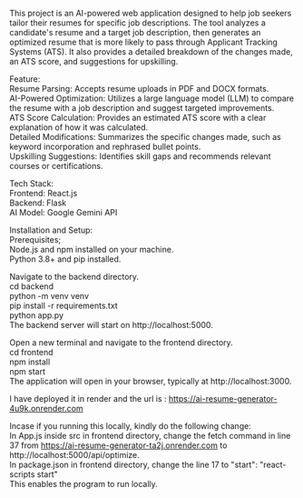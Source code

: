 This project is an AI-powered web application designed to help job seekers tailor their resumes for specific job descriptions. The tool analyzes a candidate's resume and a target job description, then generates an optimized resume that is more likely to pass through Applicant Tracking Systems (ATS). It also provides a detailed breakdown of the changes made, an ATS score, and suggestions for upskilling.

Feature: <br>
Resume Parsing: Accepts resume uploads in PDF and DOCX formats.<br>
AI-Powered Optimization: Utilizes a large language model (LLM) to compare the resume with a job description and suggest targeted improvements.<br>
ATS Score Calculation: Provides an estimated ATS score with a clear explanation of how it was calculated.<br>
Detailed Modifications: Summarizes the specific changes made, such as keyword incorporation and rephrased bullet points.<br>
Upskilling Suggestions: Identifies skill gaps and recommends relevant courses or certifications.<br>


Tech Stack:<br>
Frontend: React.js<br>
Backend: Flask<br>
AI Model: Google Gemini API<br>


Installation and Setup:<br>
Prerequisites;<br>
Node.js and npm installed on your machine.<br>
Python 3.8+ and pip installed.<br>

Navigate to the backend directory.<br>
cd backend<br>
python -m venv venv<br>
pip install -r requirements.txt<br>
python app.py<br>
The backend server will start on http://localhost:5000.<br>


Open a new terminal and navigate to the frontend directory.<br>
cd frontend<br>
npm install<br>
npm start<br>
The application will open in your browser, typically at http://localhost:3000.

I have deployed it in render and the url is : https://ai-resume-generator-4u9k.onrender.com <br>

Incase if you running this locally, kindly do the following change:<br>
  In App.js inside src in frontend directory, change the fetch command in line 37 from https://ai-resume-generator-ta2j.onrender.com to http://localhost:5000/api/optimize. <br>
  In package.json in frontend directory, change the line 17 to "start": "react-scripts start"<br>
  This enables the program to run locally. 



